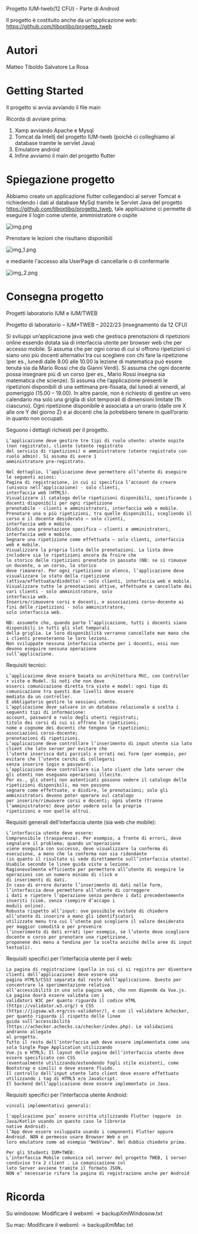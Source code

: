 Progetto IUM-tweb(12 CFU) - Parte di Android

Il progetto è costituito anche da un'applicazione web: https://github.com/tiboxtibo/progetto_tweb

# Autori
Matteo Tiboldo 
Salvatore La Rosa

# Getting Started
Il progetto si avvia avviando il file main

Ricorda di avviare prima:
1) Xamp avviando Apache e Mysql
2) Tomcat da Intellj del progetto IUM-tweb (poichè ci colleghiamo al database tramite le servlet Java)
3) Emulatore android
4) Infine avviamo il main del progetto flutter

# Spiegazione progetto

Abbiamo creato un applicazione flutter collegandoci al server Tomcat e richiedendo i dati al 
database MySql tramite le Servlet Java del progetto https://github.com/tiboxtibo/progetto_tweb, 
tale applicazione ci permette di eseguire il login come utente, amministratore o ospite

![img.png](img.png)

Prenotare le lezioni che risultano disponibili

![img_1.png](img_1.png)

e mediante l'accesso alla UserPage di cancellarle o di confermarle

![img_2.png](img_2.png)

# Consegna progetto
Progetti laboratorio IUM e IUM/TWEB

Progetto di laboratorio – IUM+TWEB – 2022/23 (insegnamento da 12 CFU)

Si sviluppi un’applicazione java web che gestisca prenotazioni di ripetizioni online
essendo dotata sia di interfaccia utente per browser web che per accesso mobile.
Si assuma che per ogni corso di cui si offrono ripetizioni ci siano uno più docenti alternativi tra cui scegliere con 
chi fare la ripetizione (per es., lunedi dalle 9.00 alle 10.00 la lezione di matematica può essere tenuta sia da Mario 
Rossi che da Gianni Verdi).
Si assuma che ogni docente possa insegnare più di un corso (per es., Mario Rossi insegna sia matematica che scienze).
Si assuma che l’applicazione presenti le ripetizioni disponibili di una settimana pre-fissata, dal lunedi al venerdi, 
al pomeriggio (15.00 – 19.00). In altre parole, non è richiesto di gestire un vero calendario ma solo una griglia di 
slot temporali di dimensioni limitate (1h ciascuno). Ogni ripetizione disponibile è associata a un orario 
(dalle ore X alle ore Y del giorno Z) e ai docenti che la potrebbero tenere in quell’orario in quanto non occupati.

Seguono i dettagli richiesti per il progetto.

    L’applicazione deve gestire tre tipi di ruolo utente: utente ospite (non registrato), cliente (utente registrato 
    del servizio di ripetizioni) e amministratore (utente registrato con ruolo admin). Si assuma di avere 1 
    amministratore pre-registrato.
    
    Nel dettaglio, l’applicazione deve permettere all’utente di eseguire le seguenti azioni:
    Pagina di registrazione, in cui si specifica l’account da creare (univoco nell’applicazione) - solo clienti, 
    interfaccia web (HTML5).
    Visualizzare il catalogo delle ripetizioni disponibili, specificando i docenti disponibili per ogni ripetizione 
    prenotabile - clienti e amministratori, interfaccia web e mobile.
    Prenotare una o più ripetizioni, tra quelle disponibili, scegliendo il corso e il docente desiderato – solo clienti,
    interfaccia web e mobile.
    Disdire una prenotazione specifica – clienti e amministratori, interfaccia web e mobile.
    Segnare una ripetizione come effettuata – solo clienti, interfaccia web e mobile.
    Visualizzare la propria lista delle prenotazioni. La lista deve includere sia le ripetizioni ancora da fruire che 
    lo storico delle ripetizioni prenotate in passato (NB: se si rimuove un docente, o un corso, lo storico 
    deve rimanere). Per ogni ripetizione in elenco, l’applicazione deve visualizzare lo stato della ripetizione 
    (attiva/effettuata/disdetta) – solo clienti, interfaccia web e mobile.
    Visualizzare tutte le prenotazioni attive, effettuate e cancellate dei vari clienti - solo amministratore, solo 
    interfaccia web.
    Inserire/rimuovere corsi e docenti, e associazioni corso-docente ai fini delle ripetizioni - solo amministratore, 
    solo interfaccia web.
    
    NB: assumete che, quando parte l’applicazione, tutti i docenti siano disponibili in tutti gli slot temporali 
    della griglia. Le loro disponibilità verranno cancellate man mano che i clienti prenoteranno le loro lezioni. 
    Non sviluppate nessuna interfaccia utente per i docenti, essi non devono eseguire nessuna operazione 
    sull’applicazione.


Requisiti tecnici:

    L’applicazione deve essere basata su architettura MVC, con Controller + viste e Model. Si noti che non deve 
    esserci comunicazione diretta tra viste e model: ogni tipo di comunicazione tra questi due livelli deve essere 
    mediato da un controller.
    È obbligatorio gestire le sessioni utente.
    L’applicazione deve salvare in un database relazionale a scelta i seguenti tipi di informazione:
    account, password e ruolo degli utenti registrati;
    titolo dei corsi di cui si offrono le ripetizioni;
    nome e cognome dei docenti che tengono le ripetizioni;
    associazioni corso-docente;
    prenotazioni di ripetizioni.
    L’applicazione deve controllare l’inserimento di input utente sia lato client che lato server per evitare che 
    l’utente inserisca dati parziali o errati nei form (per esempio, per evitare che l’utente cerchi di collegarsi 
    senza inserire login e password).
    L’applicazione deve controllare sia lato client che lato server che gli utenti non eseguano operazioni illecite. 
    Per es., gli utenti non autenticati possono vedere il catalogo delle ripetizioni disponibili, ma non possono 
    segnare come effettuate, o disdire, le prenotazioni; solo gli amministratori devono poter operare sul catalogo 
    per inserire/rimuovere corsi e docenti; ogni utente (tranne l’amministratore) deve poter vedere solo le proprie 
    ripetizioni e non quelle altrui.


Requisiti generali dell’interfaccia utente (sia web che mobile):

    L’interfaccia utente deve essere:
    Comprensibile (trasparenza). Per esempio, a fronte di errori, deve segnalare il problema; quando un’operazione 
    viene eseguita con successo, deve visualizzare la conferma di esecuzione, a meno che la conferma non sia ridondante 
    (in quanto il risultato si vede direttamente sull’interfaccia utente).
    Usabile secondo le linee guida viste a lezione.
    Ragionevolmente efficiente per permettere all’utente di eseguire le operazioni con un numero minimo di click e 
    di inserimenti di dati.
    In caso di errore durante l’inserimento di dati nelle form, l’interfaccia deve permettere all’utente di correggere 
    i dati e ripetere l’operazione senza perdere i dati precedentemente inseriti (cioè, senza riempire d’accapo i 
    moduli online).
    Robusta rispetto all’input: ove possibile evitate di chiedere all’utente di inserire a mano gli identificatori 
    utilizzate menu tra cui l’utente può scegliere il valore desiderato per maggior comodità e per prevenire 
    l’inserimento di dati errati (per esempio, se l’utente deve scegliere docente e corso per prenotare una ripetizione,
    proponene dei menu a tendina per la scelta anziché delle aree di input testuali).
    

Requisiti specifici per l’interfaccia utente per il web:

    La pagina di registrazione (quella in cui ci si registra per diventare clienti dell’applicazione) deve essere una 
    pagina HTML5/CSS3 separata dal resto dell’applicazione. Questo per concentrare la sperimentazione relativa 
    all’accessibilità in una sola pagina web, che non dipende da Vue.js. La pagina dovrà essere validata con i 
    validatori W3C per quanto riguarda il codice HTML (https://validator.w3.org/) e CSS 
    (https://jigsaw.w3.org/css-validator/), e con il validatore Achecker, per quanto riguarda il rispetto delle linee 
    guida sull’accessibilità (https://achecker.achecks.ca/checker/index.php). Le validazioni andranno allegate 
    al progetto.
    Tutto il resto dell’interfaccia web deve essere implementata come una sola Single Page Application utilizzando 
    Vue.js e HTML5; Il layout delle pagine dell’interfaccia utente deve essere specificato con CSS 
    (eventualmente utilizzando/estendendo fogli stile esistenti, come Bootstrap o simili) e deve essere fluido.
    Il controllo dell’input utente lato client deve essere effettuato utilizzando i tag di HTML5 e/o JavaScript.
    Il backend dell’applicazione deve essere implementato in Java.
    

Requisiti specifici per l’interfaccia utente Android:
    
    vincoli implementativi generali:
    
    l'applicazione puo’ essere scritta utilizzando Flutter (oppure  in Java/Kotlin usando in questo caso le librerie 
    native Android).
    l’App deve essere sviluppata usando i componenti Flutter oppure Android. NON è permesso usare Browser Web o un 
    loro emulatore come ad esempio "WebView". Nel dubbio chiedete prima.
    
    Per gli Studenti IUM+TWEB:
    L’interfaccia Mobile comunica col server del progetto TWEB, 1 server condiviso tra 2 client . La comunicazione col 
    lato Server avviene tramite il formato JSON,
    NON e’ necessario rifare la pagina di registrazione anche per Android


# Ricorda
Su windosow:
Modificare il webxml: -> backupXmlWindosow.txt

Su mac:
Modificare il webxml: -> backupXmlMac.txt



